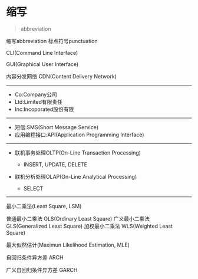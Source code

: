 # 缩写
> abbreviation



缩写abbreviation
标点符号punctuation


CLI(Command Line Interface)

GUI(Graphical User Interface)


内容分发网络
CDN(Content Delivery Network)

---

- Co:Company公司
- Ltd:Limited有限责任
- Inc:Incoporated股份有限


---

- 短信:SMS(Short Message Service)
- 应用编程接口:API(Application Programming Interface)


---

- 联机事务处理OLTP(On-Line Transaction Processing)
    - INSERT, UPDATE, DELETE

- 联机分析处理OLAP(On-Line Analytical Processing)
    - SELECT

---




最小二乘法(Least Square, LSM)


普通最小二乘法
OLS(Ordinary Least Square)
广义最小二乘法
GLS(Generalized Least Square)
加权最小二乘法
WLS(Weighted Least Square)




最大似然估计(Maximun Likelihood Estimation, MLE)




自回归条件异方差
ARCH

广义自回归条件异方差
GARCH
